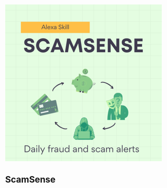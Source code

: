 ![A green square contains a cycle of money from a piggy bank flowing to a man in a mask to a hacker sitting behind a keyboard and then finally to a credit card. The text reads "Alexa Skill - Scam Sense. Daily fraud and scam alerts.](assets/ScamSense.png)
# ScamSense
